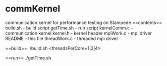# commKernel
communication kernel for performance testing on Stampede
==contents==
build.sh - build script 
getTime.sh - run script
kernelComm.c - communication kernel
kernel.h - kernel header
mpiWork.c - mpi driver
README - this file 
threadWork.c - threaded mpi driver

==build==
./build.sh <threadsPerCore=1|2|4>

==run==
./getTime.sh
